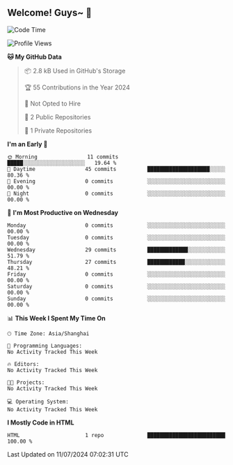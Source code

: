 ## Welcome! Guys~ 👋

<!--
**kimbleex/kimbleex** is a ✨ _special_ ✨ repository because its `README.md` (this file) appears on your GitHub profile.

Here are some ideas to get you started:

- 🔭 I’m currently working on ...
- 🌱 I’m currently learning ...
- 👯 I’m looking to collaborate on ...
- 🤔 I’m looking for help with ...
- 💬 Ask me about ...
- 📫 How to reach me: ...
- 😄 Pronouns: ...
- ⚡ Fun fact: ...
-->
<!--START_SECTION:waka-->
![Code Time](http://img.shields.io/badge/Code%20Time-0%20secs-blue)

![Profile Views](http://img.shields.io/badge/Profile%20Views-0-blue)

**🐱 My GitHub Data** 

> 📦 2.8 kB Used in GitHub's Storage 
 > 
> 🏆 55 Contributions in the Year 2024
 > 
> 🚫 Not Opted to Hire
 > 
> 📜 2 Public Repositories 
 > 
> 🔑 1 Private Repositories 
 > 
**I'm an Early 🐤** 

```text
🌞 Morning                11 commits          █████░░░░░░░░░░░░░░░░░░░░   19.64 %   
🌆 Daytime                45 commits          ████████████████████░░░░░   80.36 %   
🌃 Evening                0 commits           ░░░░░░░░░░░░░░░░░░░░░░░░░   00.00 %   
🌙 Night                  0 commits           ░░░░░░░░░░░░░░░░░░░░░░░░░   00.00 %   
```
📅 **I'm Most Productive on Wednesday** 

```text
Monday                   0 commits           ░░░░░░░░░░░░░░░░░░░░░░░░░   00.00 %   
Tuesday                  0 commits           ░░░░░░░░░░░░░░░░░░░░░░░░░   00.00 %   
Wednesday                29 commits          █████████████░░░░░░░░░░░░   51.79 %   
Thursday                 27 commits          ████████████░░░░░░░░░░░░░   48.21 %   
Friday                   0 commits           ░░░░░░░░░░░░░░░░░░░░░░░░░   00.00 %   
Saturday                 0 commits           ░░░░░░░░░░░░░░░░░░░░░░░░░   00.00 %   
Sunday                   0 commits           ░░░░░░░░░░░░░░░░░░░░░░░░░   00.00 %   
```


📊 **This Week I Spent My Time On** 

```text
🕑︎ Time Zone: Asia/Shanghai

💬 Programming Languages: 
No Activity Tracked This Week

🔥 Editors: 
No Activity Tracked This Week

🐱‍💻 Projects: 
No Activity Tracked This Week

💻 Operating System: 
No Activity Tracked This Week
```

**I Mostly Code in HTML** 

```text
HTML                     1 repo              █████████████████████████   100.00 % 
```




 Last Updated on 11/07/2024 07:02:31 UTC
<!--END_SECTION:waka-->
